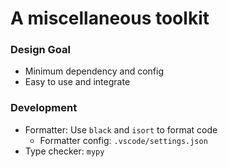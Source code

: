 # A miscellaneous toolkit

### Design Goal
- Minimum dependency and config
- Easy to use and integrate

### Development
- Formatter: Use `black` and `isort` to format code
    - Formatter config: `.vscode/settings.json`
- Type checker: `mypy`
